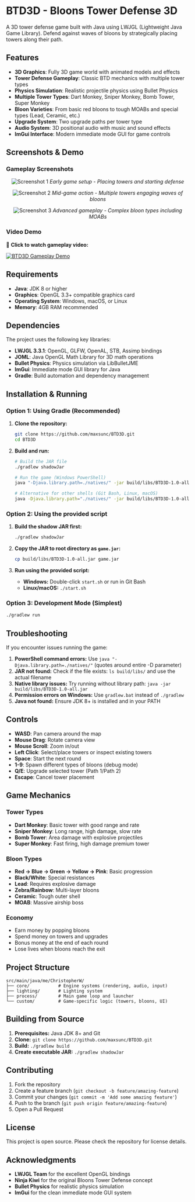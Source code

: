 # BTD3D - Bloons Tower Defense 3D

A 3D tower defense game built with Java using LWJGL (Lightweight Java Game Library). Defend against waves of bloons by strategically placing towers along their path.

## Features

- **3D Graphics**: Fully 3D game world with animated models and effects
- **Tower Defense Gameplay**: Classic BTD mechanics with multiple tower types
- **Physics Simulation**: Realistic projectile physics using Bullet Physics
- **Multiple Tower Types**: Dart Monkey, Sniper Monkey, Bomb Tower, Super Monkey
- **Bloon Varieties**: From basic red bloons to tough MOABs and special types (Lead, Ceramic, etc.)
- **Upgrade System**: Two upgrade paths per tower type
- **Audio System**: 3D positional audio with music and sound effects
- **ImGui Interface**: Modern immediate mode GUI for game controls

## Screenshots & Demo

### Gameplay Screenshots

<div align="center">

![Screenshot 1](assets/pictures/ss1.png)
*Early game setup - Placing towers and starting defense*

![Screenshot 2](assets/pictures/ss2.png) 
*Mid-game action - Multiple towers engaging waves of bloons*

![Screenshot 3](assets/pictures/ss3.png)
*Advanced gameplay - Complex bloon types including MOABs*

</div>

### Video Demo
🎥 **Click to watch gameplay video:**

[![BTD3D Gameplay Demo](https://img.youtube.com/vi/os39cU27Hi4/maxresdefault.jpg)](https://youtu.be/os39cU27Hi4)

</div>

## Requirements

- **Java**: JDK 8 or higher
- **Graphics**: OpenGL 3.3+ compatible graphics card
- **Operating System**: Windows, macOS, or Linux
- **Memory**: 4GB RAM recommended

## Dependencies

The project uses the following key libraries:
- **LWJGL 3.3.1**: OpenGL, GLFW, OpenAL, STB, Assimp bindings
- **JOML**: Java OpenGL Math Library for 3D math operations  
- **Bullet Physics**: Physics simulation via LibBulletJME
- **ImGui**: Immediate mode GUI library for Java
- **Gradle**: Build automation and dependency management

## Installation & Running

### Option 1: Using Gradle (Recommended)

1. **Clone the repository:**
   ```bash
   git clone https://github.com/maxsunc/BTD3D.git
   cd BTD3D
   ```

2. **Build and run:**
   ```bash
   # Build the JAR file
   ./gradlew shadowJar
   
   # Run the game (Windows PowerShell)
   java "-Djava.library.path=./natives/" -jar build/libs/BTD3D-1.0-all.jar
   
   # Alternative for other shells (Git Bash, Linux, macOS)
   java -Djava.library.path="./natives/" -jar build/libs/BTD3D-1.0-all.jar
   ```

### Option 2: Using the provided script

1. **Build the shadow JAR first:**
   ```bash
   ./gradlew shadowJar
   ```

2. **Copy the JAR to root directory as `game.jar`:**
   ```bash
   cp build/libs/BTD3D-1.0-all.jar game.jar
   ```

3. **Run using the provided script:**
   - **Windows:** Double-click `start.sh` or run in Git Bash
   - **Linux/macOS:** `./start.sh`

### Option 3: Development Mode (Simplest)

```bash
./gradlew run
```

## Troubleshooting

If you encounter issues running the game:

1. **PowerShell command errors:** Use `java "-Djava.library.path=./natives/"` (quotes around entire -D parameter)
2. **JAR not found:** Check if the file exists: `ls build/libs/` and use the actual filename
3. **Native library issues:** Try running without library path: `java -jar build/libs/BTD3D-1.0-all.jar`
4. **Permission errors on Windows:** Use `gradlew.bat` instead of `./gradlew`
5. **Java not found:** Ensure JDK 8+ is installed and in your PATH

## Controls

- **WASD**: Pan camera around the map
- **Mouse Drag**: Rotate camera view
- **Mouse Scroll**: Zoom in/out
- **Left Click**: Select/place towers or inspect existing towers
- **Space**: Start the next round
- **1-9**: Spawn different types of bloons (debug mode)
- **Q/E**: Upgrade selected tower (Path 1/Path 2)
- **Escape**: Cancel tower placement

## Game Mechanics

### Tower Types
- **Dart Monkey**: Basic tower with good range and rate
- **Sniper Monkey**: Long range, high damage, slow rate
- **Bomb Tower**: Area damage with explosive projectiles  
- **Super Monkey**: Fast firing, high damage premium tower

### Bloon Types
- **Red → Blue → Green → Yellow → Pink**: Basic progression
- **Black/White**: Special resistances
- **Lead**: Requires explosive damage
- **Zebra/Rainbow**: Multi-layer bloons
- **Ceramic**: Tough outer shell
- **MOAB**: Massive airship boss

### Economy
- Earn money by popping bloons
- Spend money on towers and upgrades
- Bonus money at the end of each round
- Lose lives when bloons reach the exit

## Project Structure

```
src/main/java/me/ChristopherW/
├── core/           # Engine systems (rendering, audio, input)
├── lighting/       # Lighting system
├── process/        # Main game loop and launcher
└── custom/         # Game-specific logic (towers, bloons, UI)
```

## Building from Source

1. **Prerequisites:** Java JDK 8+ and Git
2. **Clone:** `git clone https://github.com/maxsunc/BTD3D.git`
3. **Build:** `./gradlew build`
4. **Create executable JAR:** `./gradlew shadowJar`

## Contributing

1. Fork the repository
2. Create a feature branch (`git checkout -b feature/amazing-feature`)
3. Commit your changes (`git commit -m 'Add some amazing feature'`)
4. Push to the branch (`git push origin feature/amazing-feature`)
5. Open a Pull Request

## License

This project is open source. Please check the repository for license details.

## Acknowledgments

- **LWJGL Team** for the excellent OpenGL bindings
- **Ninja Kiwi** for the original Bloons Tower Defense concept
- **Bullet Physics** for realistic physics simulation
- **ImGui** for the clean immediate mode GUI system
